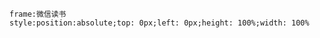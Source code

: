 ```custom-frames
frame:微信读书
style:position:absolute;top: 0px;left: 0px;height: 100%;width: 100%
```
